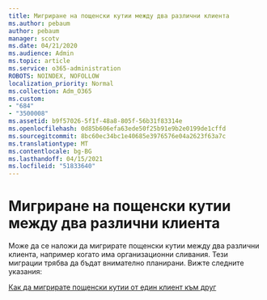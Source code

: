 ```yaml
---
title: Мигриране на пощенски кутии между два различни клиента
ms.author: pebaum
author: pebaum
manager: scotv
ms.date: 04/21/2020
ms.audience: Admin
ms.topic: article
ms.service: o365-administration
ROBOTS: NOINDEX, NOFOLLOW
localization_priority: Normal
ms.collection: Adm_O365
ms.custom:
- "684"
- "3500008"
ms.assetid: b9f57026-5f1f-48a8-805f-56b31f83314e
ms.openlocfilehash: 0d85b606efa63ede50f25b91e9b2e0199de1cffd
ms.sourcegitcommit: 8bc60ec34bc1e40685e3976576e04a2623f63a7c
ms.translationtype: MT
ms.contentlocale: bg-BG
ms.lasthandoff: 04/15/2021
ms.locfileid: "51833640"
---
```

# <a name="migrate-mailboxes-between-two-different-tenants"></a>Мигриране на пощенски кутии между два различни клиента

Може да се наложи да мигрирате пощенски кутии между два различни клиента, например когато има организационни сливания. Тези миграции трябва да бъдат внимателно планирани. Вижте следните указания:
  
[Как да мигрирате пощенски кутии от един клиент към друг](https://docs.microsoft.com/Exchange/mailbox-migration/migrate-mailboxes-across-tenants)
  